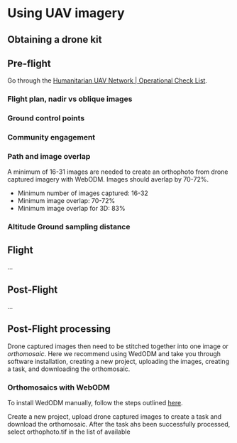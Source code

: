 # Using UAV imagery

## Obtaining a drone kit 

## Pre-flight

Go through the [Humanitarian UAV Network | Operational Check List](https://docs.google.com/document/d/1av3GvsAQOxttCXKAgYCBf8tpv8lU72P1u4voAQrhTNw/edit).

### Flight plan, nadir vs oblique images
### Ground control points
### Community engagement
### Path and image overlap
A minimum of 16-31 images are needed to create an orthophoto from drone captured imagery with WebODM. Images should averlap by 70-72%. 

- Minimum number of images captured: 16-32
- Minimum image overlap: 70-72%
- Minimum image overlap for 3D: 83%

### Altitude Ground sampling distance

## Flight
...
## Post-Flight
... 
## Post-Flight processing

Drone captured images then need to be stitched together into one image or _orthomosaic_. 
Here we recommend using WedODM and take you through software installation, creating a new project, uploading the images, creating a task, and downloading the orthomosaic. 

### Orthomosaics with WebODM
To install WedODM manually, follow the steps outlined [here](https://github.com/OpenDroneMap/WebODM/#getting-started). 

Create a new project, upload drone captured images to create a task and download the orthomosaic. After the task ahs been successfully processed, select orthophoto.tif in the list of available 



